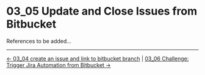 # 03_05 Update and Close Issues from Bitbucket

References to be added...


<!-- FooterStart -->
---
[← 03_04 create an issue and link to bitbucket branch](../03_04_create_an_issue_and_link_to_bitbucket_branch/README.md) | [03_06 Challenge: Trigger Jira Automation from Bitbucket →](../03_06_challenge_trigger_jira_automation_from_bitbucket/README.md)
<!-- FooterEnd -->
